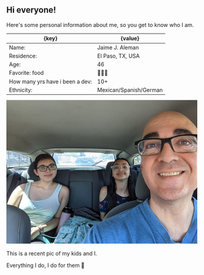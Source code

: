 ## Hi everyone!

Here's some personal information about me, so you get to know who I am.

| {key}                           | {value}                |
| ------------------------------- | ---------------------- |
| Name:                           | Jaime J. Aleman        |
| Residence:                      | El Paso, TX, USA       |
| Age:                            | 46                     |
| Favorite: food                  | 🌮🍔🍺                 |
| How many yrs have i been a dev: | 10+                    |
| Ethnicity:                      | Mexican/Spanish/German |

![this is me and my girls](my-kids-and-i.jpg)

This is a recent pic of my kids and I.

Everything I do, I do for them 🥰

